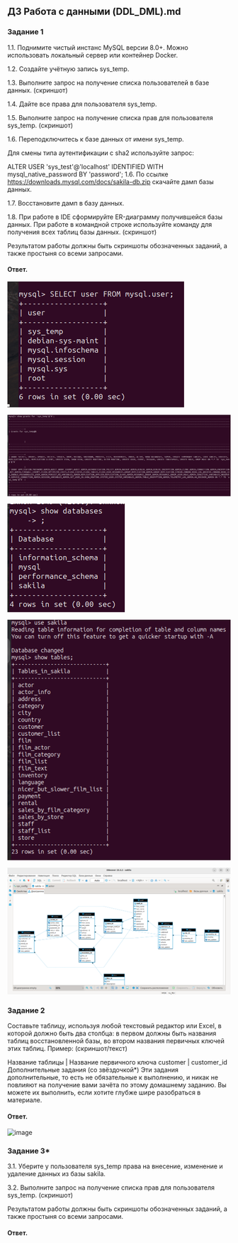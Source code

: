 ## ДЗ Работа с данными (DDL_DML).md

### Задание 1
1.1. Поднимите чистый инстанс MySQL версии 8.0+. Можно использовать локальный сервер или контейнер Docker.

1.2. Создайте учётную запись sys_temp.

1.3. Выполните запрос на получение списка пользователей в базе данных. (скриншот)

1.4. Дайте все права для пользователя sys_temp.

1.5. Выполните запрос на получение списка прав для пользователя sys_temp. (скриншот)

1.6. Переподключитесь к базе данных от имени sys_temp.

Для смены типа аутентификации с sha2 используйте запрос:

ALTER USER 'sys_test'@'localhost' IDENTIFIED WITH mysql_native_password BY 'password';
1.6. По ссылке https://downloads.mysql.com/docs/sakila-db.zip скачайте дамп базы данных.

1.7. Восстановите дамп в базу данных.

1.8. При работе в IDE сформируйте ER-диаграмму получившейся базы данных. При работе в командной строке используйте команду для получения всех таблиц базы данных. (скриншот)

Результатом работы должны быть скриншоты обозначенных заданий, а также простыня со всеми запросами.

#### Ответ.
![Скриншот 1](https://github.com/MalovAleksey/DZ/blob/main/MySQL/2024-01-12_13-18-53.png)

![Скриншот 2](https://github.com/MalovAleksey/DZ/blob/main/MySQL/2024-01-12_15-04-24.png)

![Скриншот 3](https://github.com/MalovAleksey/DZ/blob/main/MySQL/2024-01-12_15-29-01.png)

![Скриншот 4](https://github.com/MalovAleksey/DZ/blob/main/MySQL/2024-01-12_15-32-24.png)

![Скриншот 5](https://github.com/MalovAleksey/DZ/blob/main/MySQL/2024-01-13_16-12-18.png)

### Задание 2
Составьте таблицу, используя любой текстовый редактор или Excel, в которой должно быть два столбца: в первом должны быть названия таблиц восстановленной базы, во втором названия первичных ключей этих таблиц. Пример: (скриншот/текст)

Название таблицы | Название первичного ключа
customer         | customer_id
Дополнительные задания (со звёздочкой*)
Эти задания дополнительные, то есть не обязательные к выполнению, и никак не повлияют на получение вами зачёта по этому домашнему заданию. Вы можете их выполнить, если хотите глубже шире разобраться в материале.

#### Ответ.

![image](https://github.com/MalovAleksey/DZ/assets/128486566/cb03555b-ce53-466c-abcd-a98aff57b3cb)


### Задание 3*
3.1. Уберите у пользователя sys_temp права на внесение, изменение и удаление данных из базы sakila.

3.2. Выполните запрос на получение списка прав для пользователя sys_temp. (скриншот)

Результатом работы должны быть скриншоты обозначенных заданий, а также простыня со всеми запросами.

#### Ответ.

